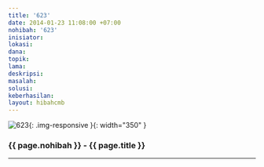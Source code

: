 ```yaml
---
title: '623'
date: 2014-01-23 11:08:00 +07:00
nohibah: '623'
inisiator: 
lokasi: 
dana: 
topik: 
lama: 
deskripsi: 
masalah: 
solusi: 
keberhasilan: 
layout: hibahcmb
---
```


![623](/static/img/hibahcmb/623.png){: .img-responsive }{: width="350" }

### {{ page.nohibah }} - {{ page.title }}

---
